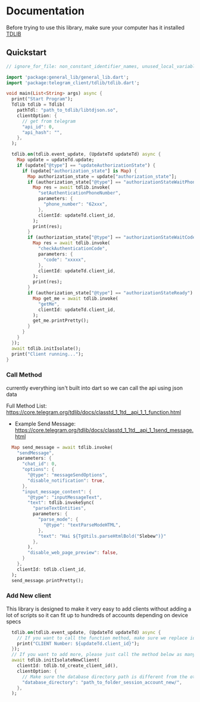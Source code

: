 # Documentation

Before trying to use this library, make sure your computer has it installed [TDLIB](https://github.com/tdlib/td/)

## Quickstart

```dart
// ignore_for_file: non_constant_identifier_names, unused_local_variable

import 'package:general_lib/general_lib.dart';
import 'package:telegram_client/tdlib/tdlib.dart';

void main(List<String> args) async {
  print("Start Program");
  Tdlib tdlib = Tdlib(
    pathTdl: "path_to_tdlib/libtdjson.so",
    clientOption: {
      // get from telegram
      "api_id": 0,
      "api_hash": "",
    },
  );

  tdlib.on(tdlib.event_update, (UpdateTd updateTd) async {
    Map update = updateTd.update;
    if (update["@type"] == "updateAuthorizationState") {
      if (update["authorization_state"] is Map) {
        Map authorization_state = update["authorization_state"];
        if (authorization_state["@type"] == "authorizationStateWaitPhoneNumber") {
          Map res = await tdlib.invoke(
            "setAuthenticationPhoneNumber",
            parameters: {
              "phone_number": "62xxx",
            },
            clientId: updateTd.client_id,
          );
          print(res);
        }
        if (authorization_state["@type"] == "authorizationStateWaitCode") {
          Map res = await tdlib.invoke(
            "checkAuthenticationCode",
            parameters: {
              "code": "xxxxx",
            },
            clientId: updateTd.client_id,
          );
          print(res);
        }
        if (authorization_state["@type"] == "authorizationStateReady") {
          Map get_me = await tdlib.invoke(
            "getMe",
            clientId: updateTd.client_id,
          );
          get_me.printPretty();
        }
      }
    }
  });
  await tdlib.initIsolate();
  print("Client running...");
}
```

### Call Method

currently everything isn't built into dart so we can call the api using json data

  Full Method List: https://core.telegram.org/tdlib/docs/classtd_1_1td__api_1_1_function.html


- Example Send Message: https://core.telegram.org/tdlib/docs/classtd_1_1td__api_1_1send_message.html
  
```dart
  Map send_message = await tdlib.invoke(
    "sendMessage",
    parameters: {
      "chat_id": 0,
      "options": {
        "@type": "messageSendOptions",
        "disable_notification": true,
      },
      "input_message_content": {
        "@type": "inputMessageText",
        "text": tdlib.invokeSync(
          "parseTextEntities",
          parameters: {
            "parse_mode": {
              "@type": "textParseModeHTML",
            },
            "text": "Hai ${TgUtils.parseHtmlBold("Slebew")}"
          },
        ),
        "disable_web_page_preview": false,
      }
    },
    clientId: tdlib.client_id,
  );
  send_message.printPretty();
```

### Add New client

This library is designed to make it very easy to add clients without adding a lot of scripts so it can fit up to hundreds of accounts depending on device specs


```dart
  tdlib.on(tdlib.event_update, (UpdateTd updateTd) async {
    // If you want to call the function method, make sure we replace id with id like the print script below
    print("CLIENT Number: ${updateTd.client_id}");
  });
  // If you want to add more, please just call the method below as many times as you want
  await tdlib.initIsolateNewClient(
    clientId: tdlib.td_create_client_id(),
    clientOption: {
      // Make sure the database directory path is different from the others
      "database_directory": "path_to_folder_session_account_new/",
    },
  );
```
